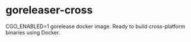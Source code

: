 # goreleaser-cross

CGO_ENABLED=1 gorelease docker image. Ready to build cross-platform binaries using Docker.
